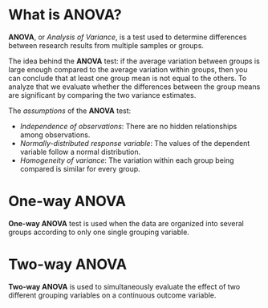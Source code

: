 # What is ANOVA?

**ANOVA**, or *Analysis of Variance*, is a test used to determine differences between research results from multiple samples or groups.

The idea behind the **ANOVA** test: if the average variation between groups is large enough compared to the average variation within groups, then you can conclude that at least one group mean is not equal to the others. To analyze that we evaluate whether the differences between the group means are significant by comparing the two variance estimates. 

The *assumptions* of the **ANOVA** test:
- *Independence of observations*: There are no hidden relationships among observations.
- *Normally-distributed response variable*: The values of the dependent variable follow a normal distribution.
- *Homogeneity of variance*: The variation within each group being compared is similar for every group.

# One-way ANOVA

**One-way ANOVA** test is used when the data are organized into several groups according to only one single grouping variable.
# Two-way ANOVA

**Two-way ANOVA** is used to simultaneously evaluate the effect of two different grouping variables on a continuous outcome variable.

